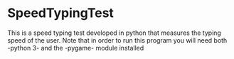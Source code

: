 # SpeedTypingTest
This is a speed typing test developed in python that measures the typing speed of the user. Note that in order to run this program you will need both -python 3- and the -pygame- module installed

